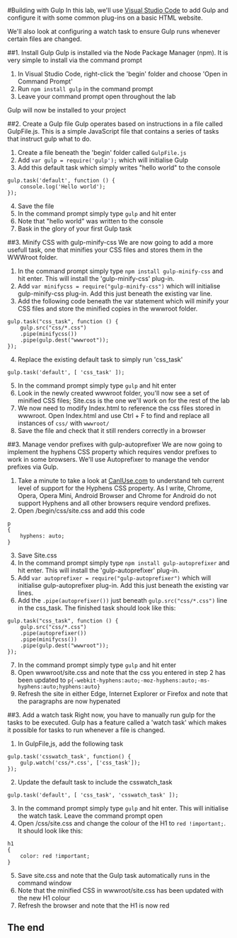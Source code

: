 #Building with Gulp
In this lab, we'll use [Visual Studio Code](https://code.visualstudio.com/) to add Gulp and configure it with some common plug-ins on a basic HTML website.

We'll also look at configuring a watch task to ensure Gulp runs whenever certain files are changed.

##1. Install Gulp
Gulp is installed via the Node Package Manager (npm). It is very simple to install via the command prompt

1. In Visual Studio Code, right-click the 'begin' folder and choose 'Open in Command Prompt'
1. Run `npm install gulp` in the command prompt
1. Leave your command prompt open throughout the lab

Gulp will now be installed to your project

##2. Create a Gulp file
Gulp operates based on instructions in a file called GulpFile.js. This is a simple JavaScript file that contains a series of tasks that instruct gulp what to do.

1. Create a file beneath the 'begin' folder called `GulpFile.js`
2. Add `var gulp = require('gulp');` which will initialise Gulp
3. Add this default task which simply writes "hello world" to the console
```
gulp.task('default', function () {
	console.log('Hello world');
});
```
4. Save the file
5. In the command prompt simply type `gulp` and hit enter
6. Note that "hello world" was written to the console
7. Bask in the glory of your first Gulp task

##3. Minify CSS with gulp-minify-css
We are now going to add a more usefull task, one that minifies your CSS files and stores them in the WWWroot folder.

1. In the command prompt simply type `npm install gulp-minify-css` and hit enter. This will install the 'gulp-minify-css' plug-in.
2. Add `var minifycss = require("gulp-minify-css")` which will initialise gulp-minify-css plug-in. Add this just beneath the existing var line.
3. Add the following code beneath the var statement which will minify your CSS files and store the minified copies in the wwwroot folder.
```
gulp.task("css_task", function () {
	gulp.src("css/*.css")
	.pipe(minifycss())
	.pipe(gulp.dest("wwwroot"));
});
```
4. Replace the existing default task to simply run 'css_task'
```
gulp.task('default', [ 'css_task' ]);
```
5. In the command prompt simply type `gulp` and hit enter
6. Look in the newly created wwwroot folder, you'll now see a set of minified CSS files; Site.css is the one we'll work on for the rest of the lab
7. We now need to modify Index.html to reference the css files stored in wwwroot. Open Index.html and use Ctrl + F to find and replace all instances of `css/` with `wwwroot/`
8. Save the file and check that it still renders correctly in a browser

##3. Manage vendor prefixes with gulp-autoprefixer
We are now going to implement the hyphens CSS property which requires vendor prefixes to work in some browsers. We'll use Autoprefixer to manage the vendor prefixes via Gulp.

1. Take a minute to take a look at [CanIUse.com](http://caniuse.com/#search=hyphens) to understand teh current level of support for the Hyphens CSS property. As I write, Chrome, Opera, Opera Mini, Android Browser and Chrome for Android do not support Hyphens and all other browsers require vendord prefixes.
2. Open /begin/css/site.css and add this code
```
p
{
	hyphens: auto;
}
```
3. Save Site.css
4. In the command prompt simply type `npm install gulp-autoprefixer` and hit enter. This will install the 'gulp-autoprefixer' plug-in.
5. Add `var autoprefixer = require("gulp-autoprefixer")` which will initialise gulp-autoprefixer plug-in. Add this just beneath the existing var lines.
6. Add the `.pipe(autoprefixer())` just beneath `gulp.src("css/*.css")` line in the css_task. The finished task should look like this:
```
gulp.task("css_task", function () {
	gulp.src("css/*.css")
	.pipe(autoprefixer())
	.pipe(minifycss())
	.pipe(gulp.dest("wwwroot"));
});
```
7. In the command prompt simply type `gulp` and hit enter
8. Open wwwroot/site.css and note that the css you entered in step 2 has been updated to `p{-webkit-hyphens:auto;-moz-hyphens:auto;-ms-hyphens:auto;hyphens:auto}`
9. Refresh the site in either Edge, Internet Explorer or Firefox and note that the paragraphs are now hypenated

##3. Add a watch task
Right now, you have to manually run gulp for the tasks to be executed. Gulp has a feature called a 'watch task' which makes it possible for tasks to run whenever a file is changed.

1. In GulpFile,js, add the following task
```
gulp.task('csswatch_task', function() {
	gulp.watch('css/*.css', ['css_task']);
});
```
2. Update the default task to include the csswatch_task
```
gulp.task('default', [ 'css_task', 'csswatch_task' ]);
```
3. In the command prompt simply type `gulp` and hit enter. This will initialise the watch task. Leave the command prompt open
4. Open /css/site.css and change the colour of the H1 to `red !important;`. It should look like this:
```
h1
{
    color: red !important;
}
```
5. Save site.css and note that the Gulp task automatically runs in the command window
6. Note that the minified CSS in wwwroot/site.css has been updated with the new H1 colour
7. Refresh the browser and note that the H1 is now red

## The end